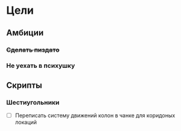 # Цели

## Амбиции

### ~~Сделать пиздато~~
### Не уехать в психушку

## Скрипты

### Шестиугольники

- [ ] Переписать систему движений колон в чанке для коридоных локаций